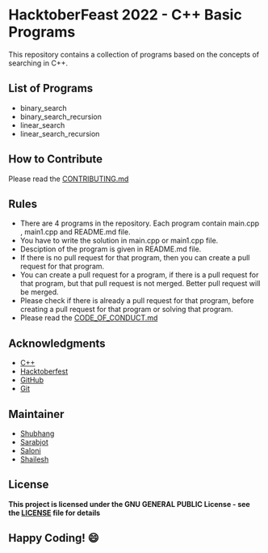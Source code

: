 
# HacktoberFeast 2022 - C++ Basic Programs
This repository contains a collection of programs based on the concepts of searching in C++. 

## List of Programs
- binary_search
- binary_search_recursion
- linear_search
- linear_search_recursion


## How to Contribute
Please read the [CONTRIBUTING.md](../../CONTRIBUTING.md)

## Rules
- There are 4 programs in the repository. Each program contain main.cpp , main1.cpp and README.md file.
- You have to write the solution in main.cpp or main1.cpp file.
- Desciption of the program is given in README.md file.
- If there is no pull request for that program, then you can create a pull request for that program.
- You can create a pull request for a program, if there is a pull request for that program, but that pull request is not merged. Better pull request will be merged.
- Please check if there is already a pull request for that program, before creating a pull request for that program or solving that program.
- Please read the [CODE_OF_CONDUCT.md](../CODE_OF_CONDUCT.md)

## Acknowledgments
- [C++](https://www.cplusplus.org/)
- [Hacktoberfest](https://hacktoberfest.digitalocean.com/)
- [GitHub](https://github.com)
- [Git](https://git-scm.com/)

## Maintainer
- [Shubhang](http://github.com/Shubhang-2111)
- [Sarabjot](https://github.com/ricky-aufvaa)
- [Saloni](https://github.com/saloni1202)
- [Shailesh](https://github.com/ShaileshKumar007)

## License
**This project is licensed under the GNU GENERAL PUBLIC License - see the [LICENSE](../LICENSE) file for details**

## Happy Coding! :smile:
